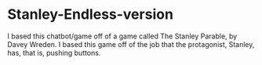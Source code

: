 # Stanley-Endless-version
I based this chatbot/game off of a game called The Stanley Parable, by Davey Wreden. I based this game off of the job that the protagonist, Stanley, has, that is, pushing buttons.
